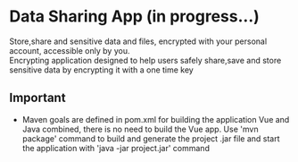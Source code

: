 # Data Sharing App (in progress...)
Store,share and sensitive data and files, encrypted with your personal account, accessible only by you.  
Encrypting application designed to help users safely share,save and store sensitive data by encrypting it with a one time key

## Important
* Maven goals are defined in pom.xml for building the application Vue and Java combined, there is no need to build the Vue app. Use 'mvn package' command to build and generate the project .jar file and start the application with 'java -jar project.jar' command
